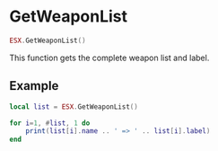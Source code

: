 # GetWeaponList

```lua
ESX.GetWeaponList()
```

This function gets the complete weapon list and label.

## Example

```lua
local list = ESX.GetWeaponList()

for i=1, #list, 1 do
	print(list[i].name .. ' => ' .. list[i].label)
end
```
